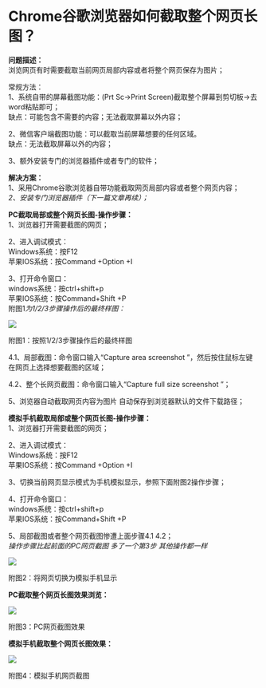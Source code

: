 # Chrome谷歌浏览器如何截取整个网页长图？
**问题描述：**  
浏览网页有时需要截取当前网页局部内容或者将整个网页保存为图片；

常规方法：  
1、系统自带的屏幕截图功能：(Prt Sc->Print Screen)截取整个屏幕到剪切板->去word粘贴即可；  
缺点：可能包含不需要的内容；无法截取屏幕以外内容；

2、微信客户端截图功能：可以截取当前屏幕想要的任何区域。  
缺点：无法截取屏幕以外的内容；

3、额外安装专门的浏览器插件或者专门的软件；

**解决方案：**  
1、采用Chrome谷歌浏览器自带功能截取网页局部内容或者整个网页内容；  
*2、安装专门浏览器插件（下一篇文章再续）；*

**PC截取局部或整个网页长图-操作步骤：**  
1、浏览器打开需要截图的网页；

2、进入调试模式：  
Windows系统：按F12  
苹果IOS系统：按Command +Option +I

3、打开命令窗口：  
windows系统：按ctrl+shift+p  
苹果IOS系统：按Command+Shift +P  
附图1*为1/2/3步骤操作后的最终样图：*

![](https://pic4.zhimg.com/v2-dac5bcb590521fc953d4e69059e853a3_b.jpg)

附图1：按照1/2/3步骤操作后的最终样图

4.1、局部截图：命令窗口输入“Capture area screenshot ”，然后按住鼠标左键在网页上选择想要截图的区域；

4.2、整个长网页截图：命令窗口输入“Capture full size screenshot ”；

5、浏览器自动截取网页内容为图片 自动保存到浏览器默认的文件下载路径；

**模拟手机截取局部或整个网页长图-操作步骤：**  
1、浏览器打开需要截图的网页；

2、进入调试模式：  
Windows系统：按F12  
苹果IOS系统：按Command +Option +I

3、切换当前网页显示模式为手机模拟显示，参照下面附图2操作步骤；

4、打开命令窗口：  
windows系统：按ctrl+shift+p  
苹果IOS系统：按Command+Shift +P

5、局部截图或者整个网页截图惨遭上面步骤4.1 4.2；  
*操作步骤比起前面的PC网页截图 多了一个第3步 其他操作都一样*

![](https://pic4.zhimg.com/v2-e5fa9eb4829f5988e70472a79055ab67_b.jpg)

附图2：将网页切换为模拟手机显示

  
**PC截取整个网页长图效果浏览：**

![](https://pic2.zhimg.com/v2-03160ce29f09f634d1433f415a3e2e91_b.jpg)

附图3：PC网页截图效果

  
**模拟手机截取整个网页长图效果：**

![](https://pic1.zhimg.com/v2-c780189aed8738f7e52f61bb3b79c4a4_b.jpg)

附图4：模拟手机网页截图